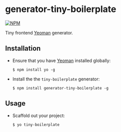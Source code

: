 # generator-tiny-boilerplate

[![NPM](https://nodei.co/npm/generator-tiny-boilerplate.png)](https://npmjs.org/package/generator-tiny-boilerplate)

Tiny frontend [Yeoman](http://yeoman.io) generator.


## Installation

* Ensure that you have [Yeoman](http://yeoman.io) installed globally:

  ```$ npm install yo -g```

* Install the the ```tiny-boilerplate``` generator:

  ```$ npm install generator-tiny-boilerplate -g```

## Usage

* Scaffold out your project:

  ```$ yo tiny-boilerplate```
